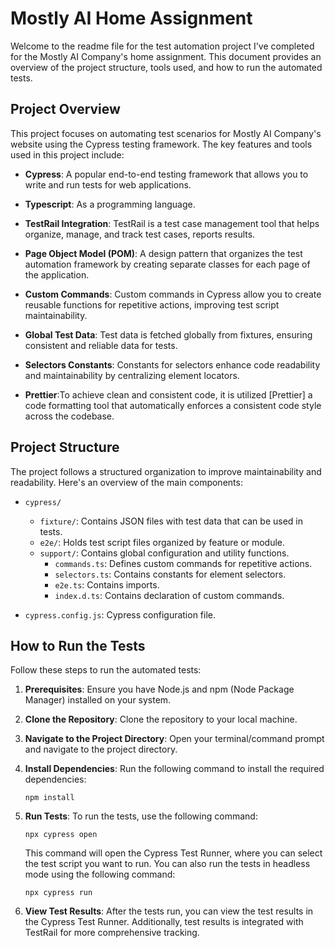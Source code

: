 # Mostly AI Home Assignment

Welcome to the readme file for the test automation project I've completed for the  Mostly AI Company's home assignment. This document provides an overview of the project structure, tools used, and how to run the automated tests.

## Project Overview

This project focuses on automating test scenarios for Mostly AI Company's website using the Cypress testing framework. The key features and tools used in this project include:

- **Cypress**: A popular end-to-end testing framework that allows you to write and run tests for web applications.

- **Typescript**: As a programming language.

- **TestRail Integration**: TestRail is a test case management tool that helps organize, manage, and track test cases, reports results.

- **Page Object Model (POM)**: A design pattern that organizes the test automation framework by creating separate classes for each page of the application.

- **Custom Commands**: Custom commands in Cypress allow you to create reusable functions for repetitive actions, improving test script maintainability.

- **Global Test Data**: Test data is fetched globally from fixtures, ensuring consistent and reliable data for tests.

- **Selectors Constants**: Constants for selectors enhance code readability and maintainability by centralizing element locators.

- **Prettier**:To achieve clean and consistent code, it is utilized [Prettier] a code formatting tool that automatically enforces a consistent code style across the codebase.

## Project Structure

The project follows a structured organization to improve maintainability and readability. Here's an overview of the main components:

- `cypress/`
  - `fixture/`: Contains JSON files with test data that can be used in tests.
  - `e2e/`: Holds test script files organized by feature or module.
  - `support/`: Contains global configuration and utility functions.
    - `commands.ts`: Defines custom commands for repetitive actions.
    - `selectors.ts`: Contains constants for element selectors.
    - `e2e.ts`: Contains imports.
    - `index.d.ts`: Contains declaration of custom commands.

- `cypress.config.js`: Cypress configuration file.

## How to Run the Tests

Follow these steps to run the automated tests:

1. **Prerequisites**: Ensure you have Node.js and npm (Node Package Manager) installed on your system.

2. **Clone the Repository**: Clone the repository to your local machine.

3. **Navigate to the Project Directory**: Open your terminal/command prompt and navigate to the project directory.

4. **Install Dependencies**: Run the following command to install the required dependencies:

   ```
   npm install
   ```

5. **Run Tests**: To run the tests, use the following command:

   ```
   npx cypress open
   ```

   This command will open the Cypress Test Runner, where you can select the test script you want to run. You can also run the tests in headless mode using the following command:

   ```
   npx cypress run
   ```

6. **View Test Results**: After the tests run, you can view the test results in the Cypress Test Runner. Additionally, test results is integrated with TestRail for more comprehensive tracking.